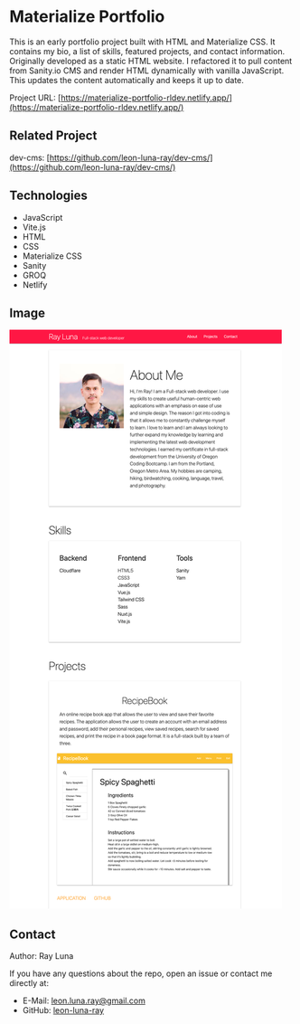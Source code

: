 # Materialize Portfolio

This is an early portfolio project built with HTML and Materialize CSS. It contains my bio, a list of skills, featured projects, and contact information. Originally developed as a static HTML website. I refactored it to pull content from Sanity.io CMS and render HTML dynamically with vanilla JavaScript. This updates the content automatically and keeps it up to date.

Project URL: [https://materialize-portfolio-rldev.netlify.app/](https://materialize-portfolio-rldev.netlify.app/)

## Related Project
dev-cms: [https://github.com/leon-luna-ray/dev-cms/](https://github.com/leon-luna-ray/dev-cms/)

## Technologies

- JavaScript
- Vite.js
- HTML
- CSS
- Materialize CSS
- Sanity
- GROQ
- Netlify

## Image

![Screenshot](./assets/images/materialize-portfolio.png)

## Contact

Author: Ray Luna

If you have any questions about the repo, open an issue or contact me directly at:
- E-Mail: leon.luna.ray@gmail.com
- GitHub: [leon-luna-ray](https://github.com/leon-luna-ray)
